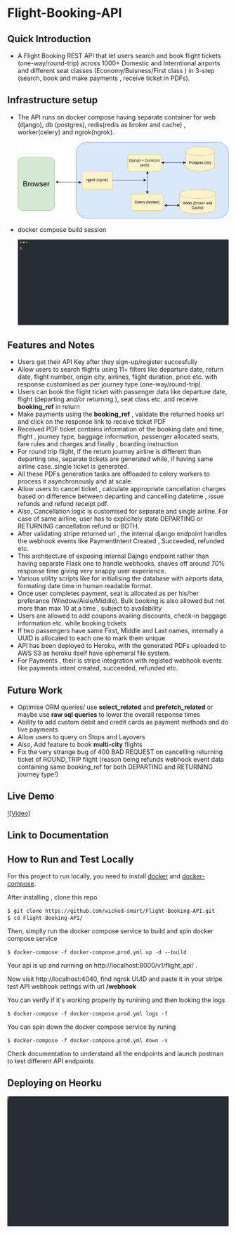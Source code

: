 
# Flight-Booking-API


## Quick Introduction
* A Flight Booking REST API that let users search and book flight tickets (one-way/round-trip) across 1000+ Domestic and Interntional airports and different seat classes (Economy/Buisness/First class ) in 3-step (search, book and make payments , receive ticket in PDFs). 


## Infrastructure setup
* The API runs on docker compose having separate container for web (django), db (postgres), redis(redis as broker and cache) , worker(celery) and ngrok(ngrok).

    ![containers](images/containers.drawio.png)

* docker compose build session

    ![compose build](images/demo.svg)





## Features and Notes
*  Users get their API Key after they sign-up/register succesfully
* Allow users to search flights using 11+ filters like departure date, return date, flight number, origin city, airlines, flight duration, price etc. with response customised as per journey type (one-way/round-trip).
* Users can book the  flight ticket with passenger data like departure date, flight (departing and/or returning ), seat class etc. and receive **booking_ref** in return
*  Make payments using the **booking_ref** , validate the returned hooks url and click on the response link to receive ticket PDF
* Received PDF ticket contains information of the booking date and time, flight , journey type, baggage information, passenger allocated seats, fare rules and charges and finally , boarding instruction
* For round trip flight, if the return journey airline is different than departing one, separate tickets are generated while, if having same airline case..single ticket is generated.
* All these PDFs generation tasks are offloaded to celery workers to process it asynchronously and at scale.
* Allow users to cancel ticket , calculate appropriate cancellation charges based on difference between departing and cancelling datetime , issue refunds and refund receipt pdf.
* Also, Cancellation logic is customised for separate and single airline. For case of same airline, user has to explicitely state DEPARTING or RETURNING cancellation refund or BOTH.
* After validating stripe returned url , the internal django endpoint handles the webhook events like PaymentIntent Created , Succeeded, refunded etc.
* This architecture of exposing internal Dajngo endpoint rather than having separate Flask one to handle webhooks, shaves off around 70% response time giving very snappy user experience.
*  Various utility scripts like for initialising the database with airports data, formating date time in human readable format.
* Once user completes payment, seat is allocated as per his/her preferance (Window/Aisle/Middle). Bulk booking is also allowed but not more than max 10 at a time , subject to availability
* Users are allowed to add coupons availing discounts, check-in baggage information etc. while booking tickets
* If two passengers have same First, Middle and Last names, internally a UUID is allocated to each one to mark them unique
* API has been deployed to Heroku, with the generated PDFs uploaded to AWS S3 as heroku itself have ephemeral file system.
* For Payments , their is stripe integration with registed webhook events like payments intent created, succeeded, refunded etc.



## Future Work

* Optimise ORM queries/ use **select_related** and **prefetch_related** or maybe use **raw sql queries** to lower the overall response times 
* ‌Ability to add custom debit and credit cards as payment methods and do live payments
* Allow users to query on Stops and Layovers 
*  Also, Add feature to book **multi-city** flights
* Fix the very strange bug of 400 BAD REQUEST on cancelling returning ticket of ROUND_TRIP flight (reason being refunds webhook event data containing same booking_ref for both DEPARTING and RETURNING journey type!)

## Live Demo

 [![Video]](https://github.com/wicked-smart/Flight-Booking-API/assets/46626672/d8caf614-9dae-467e-b777-e225344bf5af)






## Link to Documentation

## How to Run and Test Locally

For this project to run locally, you need to install [docker](https://docs.docker.com/engine/install/) and [docker-compose](https://docs.docker.com/compose/install/).

After installing , clone this repo
```
$ git clone https://github.com/wicked-smart/Flight-Booking-API.git
$ cd Flight-Booking-API/

```

Then, simplly run the docker compose service to build and spin docker compose service
```
$ docker-compose -f docker-compose.prod.yml up -d --build 
```

Your api is up and running on http://localhost:8000/v1/flight_api/ .

Now visit  http://localhost:4040, find ngrok UUID and paste it in your stripe test API webhook settngs with url **<uuid>/webhook**

You can verify if it's working properly by runining and then looking the logs
```
$ docker-compose -f docker-compose.prod.yml logs -f
```

You can spin down the docker compose service by runing
```
$ docker-compose -f docker-compose.prod.yml down -v
```

 Check documentation to understand all the endpoints and launch postman to test different API endpoints 


## Deploying on Heorku

![docker build](images/demo_output.svg)